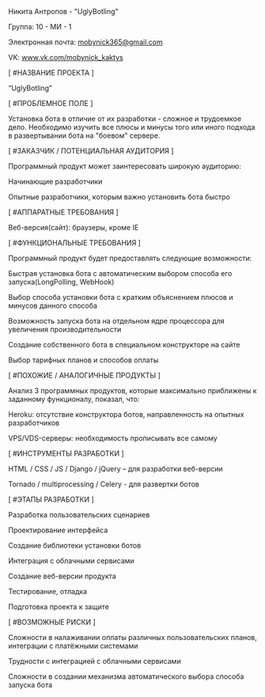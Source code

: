 Никита Антропов - "UglyBotling"


Группа: 10 - МИ - 1

Электронная почта: mobynick365@gmail.com

VK: www.vk.com/mobynick_kaktys


[ #НАЗВАНИЕ ПРОЕКТА ]

“UglyBotling”

[ #ПРОБЛЕМНОЕ ПОЛЕ ]

Установка бота в отличие от их разработки - сложное и трудоемкое дело. Необходимо изучить все плюсы и минусы того или иного подхода в развертывании бота на "боевом" сервере. 

[ #ЗАКАЗЧИК / ПОТЕНЦИАЛЬНАЯ АУДИТОРИЯ ]

Программный продукт может заинтересовать широкую аудиторию:


Начинающие разработчики

Опытные разработчики, которым важно установить бота быстро

[ #АППАРАТНЫЕ ТРЕБОВАНИЯ ]

Веб-версия(сайт): браузеры, кроме IE

[ #ФУНКЦИОНАЛЬНЫЕ ТРЕБОВАНИЯ ]

Программный продукт будет предоставлять следующие возможности:


Быстрая установка бота с автоматическим выбором способа его запуска(LongPolling, WebHook) 

Выбор способа установки бота с кратким объяснением плюсов и минусов данного способа

Возможность запуска бота на отдельном ядре процессора для увеличения производительности

Создание собственного бота в специальном конструкторе на сайте 

Выбор тарифных планов и способов оплаты

[ #ПОХОЖИЕ / АНАЛОГИЧНЫЕ ПРОДУКТЫ ]

Анализ 3 программных продуктов, которые максимально приближены к заданному функционалу, показал, что:


Heroku: отсутствие конструктора ботов, направленность на опытных разработчиков

VPS/VDS-серверы: необходимость прописывать все самому

[ #ИНСТРУМЕНТЫ РАЗРАБОТКИ ]

HTML / CSS / JS / Django / jQuery – для разработки веб-версии

Tornado / multiprocessing / Celery - для развертки ботов

[ #ЭТАПЫ РАЗРАБОТКИ ]

Разработка пользовательских сценариев

Проектирование интерфейса

Создание библиотеки установки ботов

Интеграция с облачными сервисами

Создание веб-версии продукта

Тестирование, отладка

Подготовка проекта к защите

[ #ВОЗМОЖНЫЕ РИСКИ ]

Сложности в налаживании оплаты различных пользовательских планов, интеграции с платёжными системами

Трудности с интеграцией с облачными сервисами

Сложности в создании механизма автоматического выбора способа запуска бота
